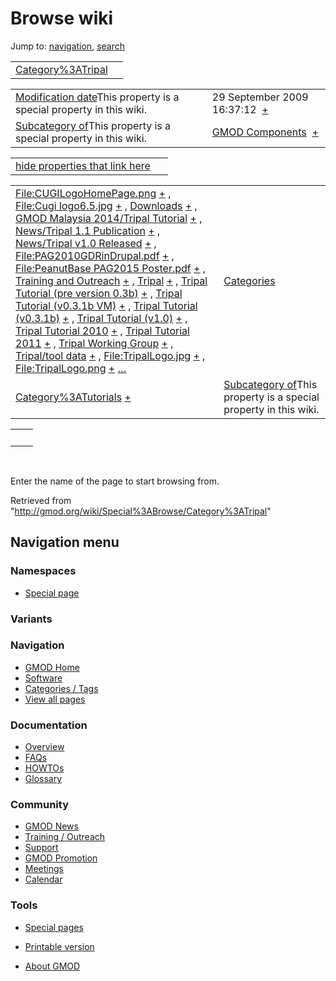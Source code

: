 









<span id="top"></span>







# <span dir="auto">Browse wiki</span>









Jump to: [navigation](#mw-navigation), [search](#p-search)





|                                                            |     |
|------------------------------------------------------------|-----|
| [Category%3ATripal](/wiki/Category%3ATripal "Category%3ATripal") |     |

|  |  |
|----|----|
| <span class="smw-highlighter" data-type="1" state="inline" data-title="Property"><span class="smwbuiltin">[Modification date](/wiki/Property:Modification_date "Property:Modification date")</span><span class="smwttcontent">This property is a special property in this wiki.</span></span> | <span class="smwb-value">29 September 2009 16:37:12  <span class="smwsearch">[+](/wiki/Special%3ASearchByProperty/Modification-20date/29-20September-202009-2016:37:12 "Special%3ASearchByProperty/Modification-20date/29-20September-202009-2016:37:12")</span></span> |
| <span class="smw-highlighter" data-type="1" state="inline" data-title="Property"><span class="smwbuiltin">[Subcategory of](/wiki/Property:Subcategory_of "Property:Subcategory of")</span><span class="smwttcontent">This property is a special property in this wiki.</span></span> | <span class="smwb-value">[GMOD Components](/wiki/Category%3AGMOD_Components "Category%3AGMOD Components")  <span class="smwsearch">[+](/wiki/Special%3ASearchByProperty/Subcategory-20of/GMOD-20Components "Special%3ASearchByProperty/Subcategory-20of/GMOD-20Components")</span></span> |

<span id="smw_browse_incoming"></span>

|  |  |
|----|----|
| [hide properties that link here](/mediawiki/index.php?title=Special:Browse&offset=0&dir=out&article=Category%3ATripal)  |  |

|  |  |
|----|----|
| <span class="smwb-ivalue">[File:CUGILogoHomePage.png](/wiki/File:CUGILogoHomePage.png "File:CUGILogoHomePage.png") <span class="smwbrowse">[+](/wiki/Special%3ABrowse/File:CUGILogoHomePage.png "Special%3ABrowse/File:CUGILogoHomePage.png")</span></span> , <span class="smwb-ivalue">[File:Cugi logo6.5.jpg](/wiki/File:Cugi_logo6.5.jpg "File:Cugi logo6.5.jpg") <span class="smwbrowse">[+](/wiki/Special%3ABrowse/File:Cugi-20logo6.5.jpg "Special%3ABrowse/File:Cugi-20logo6.5.jpg")</span></span> , <span class="smwb-ivalue">[Downloads](/wiki/Downloads "Downloads") <span class="smwbrowse">[+](/wiki/Special%3ABrowse/Downloads "Special%3ABrowse/Downloads")</span></span> , <span class="smwb-ivalue">[GMOD Malaysia 2014/Tripal Tutorial](/wiki/GMOD_Malaysia_2014/Tripal_Tutorial "GMOD Malaysia 2014/Tripal Tutorial") <span class="smwbrowse">[+](/wiki/Special%3ABrowse/GMOD-20Malaysia-202014-2FTripal-20Tutorial "Special%3ABrowse/GMOD-20Malaysia-202014-2FTripal-20Tutorial")</span></span> , <span class="smwb-ivalue">[News/Tripal 1.1 Publication](/wiki/News/Tripal_1.1_Publication "News/Tripal 1.1 Publication") <span class="smwbrowse">[+](/wiki/Special%3ABrowse/News-2FTripal-201.1-20Publication "Special%3ABrowse/News-2FTripal-201.1-20Publication")</span></span> , <span class="smwb-ivalue">[News/Tripal v1.0 Released](/wiki/News/Tripal_v1.0_Released "News/Tripal v1.0 Released") <span class="smwbrowse">[+](/wiki/Special%3ABrowse/News-2FTripal-20v1.0-20Released "Special%3ABrowse/News-2FTripal-20v1.0-20Released")</span></span> , <span class="smwb-ivalue">[File:PAG2010GDRinDrupal.pdf](/wiki/File:PAG2010GDRinDrupal.pdf "File:PAG2010GDRinDrupal.pdf") <span class="smwbrowse">[+](/wiki/Special%3ABrowse/File:PAG2010GDRinDrupal.pdf "Special%3ABrowse/File:PAG2010GDRinDrupal.pdf")</span></span> , <span class="smwb-ivalue">[File:PeanutBase PAG2015 Poster.pdf](/wiki/File:PeanutBase_PAG2015_Poster.pdf "File:PeanutBase PAG2015 Poster.pdf") <span class="smwbrowse">[+](/wiki/Special%3ABrowse/File:PeanutBase-20PAG2015-20Poster.pdf "Special%3ABrowse/File:PeanutBase-20PAG2015-20Poster.pdf")</span></span> , <span class="smwb-ivalue">[Training and Outreach](/wiki/Training_and_Outreach "Training and Outreach") <span class="smwbrowse">[+](/wiki/Special%3ABrowse/Training-20and-20Outreach "Special%3ABrowse/Training-20and-20Outreach")</span></span> , <span class="smwb-ivalue">[Tripal](/wiki/Tripal "Tripal") <span class="smwbrowse">[+](/wiki/Special%3ABrowse/Tripal "Special%3ABrowse/Tripal")</span></span> , <span class="smwb-ivalue">[Tripal Tutorial (pre version 0.3b)](/wiki/Tripal_Tutorial_(pre_version_0.3b) "Tripal Tutorial (pre version 0.3b)") <span class="smwbrowse">[+](/wiki/Special%3ABrowse/Tripal-20Tutorial-20(pre-20version-200.3b) "Special%3ABrowse/Tripal-20Tutorial-20(pre-20version-200.3b)")</span></span> , <span class="smwb-ivalue">[Tripal Tutorial (v0.3.1b VM)](/wiki/Tripal_Tutorial_(v0.3.1b_VM) "Tripal Tutorial (v0.3.1b VM)") <span class="smwbrowse">[+](/wiki/Special%3ABrowse/Tripal-20Tutorial-20(v0.3.1b-20VM) "Special%3ABrowse/Tripal-20Tutorial-20(v0.3.1b-20VM)")</span></span> , <span class="smwb-ivalue">[Tripal Tutorial (v0.3.1b)](/wiki/Tripal_Tutorial_(v0.3.1b) "Tripal Tutorial (v0.3.1b)") <span class="smwbrowse">[+](/wiki/Special%3ABrowse/Tripal-20Tutorial-20(v0.3.1b) "Special%3ABrowse/Tripal-20Tutorial-20(v0.3.1b)")</span></span> , <span class="smwb-ivalue">[Tripal Tutorial (v1.0)](/wiki/Tripal_Tutorial_(v1.0) "Tripal Tutorial (v1.0)") <span class="smwbrowse">[+](/wiki/Special%3ABrowse/Tripal-20Tutorial-20(v1.0) "Special%3ABrowse/Tripal-20Tutorial-20(v1.0)")</span></span> , <span class="smwb-ivalue">[Tripal Tutorial 2010](/wiki/Tripal_Tutorial_2010 "Tripal Tutorial 2010") <span class="smwbrowse">[+](/wiki/Special%3ABrowse/Tripal-20Tutorial-202010 "Special%3ABrowse/Tripal-20Tutorial-202010")</span></span> , <span class="smwb-ivalue">[Tripal Tutorial 2011](/wiki/Tripal_Tutorial_2011 "Tripal Tutorial 2011") <span class="smwbrowse">[+](/wiki/Special%3ABrowse/Tripal-20Tutorial-202011 "Special%3ABrowse/Tripal-20Tutorial-202011")</span></span> , <span class="smwb-ivalue">[Tripal Working Group](/wiki/Tripal_Working_Group "Tripal Working Group") <span class="smwbrowse">[+](/wiki/Special%3ABrowse/Tripal-20Working-20Group "Special%3ABrowse/Tripal-20Working-20Group")</span></span> , <span class="smwb-ivalue">[Tripal/tool data](/wiki/Tripal/tool_data "Tripal/tool data") <span class="smwbrowse">[+](/wiki/Special%3ABrowse/Tripal-2Ftool-20data "Special%3ABrowse/Tripal-2Ftool-20data")</span></span> , <span class="smwb-ivalue">[File:TripalLogo.jpg](/wiki/File:TripalLogo.jpg "File:TripalLogo.jpg") <span class="smwbrowse">[+](/wiki/Special%3ABrowse/File:TripalLogo.jpg "Special%3ABrowse/File:TripalLogo.jpg")</span></span> , <span class="smwb-ivalue">[File:TripalLogo.png](/wiki/File:TripalLogo.png "File:TripalLogo.png") <span class="smwbrowse">[+](/wiki/Special%3ABrowse/File:TripalLogo.png "Special%3ABrowse/File:TripalLogo.png")</span></span> […](/mediawiki/index.php?title=Special%3ASearchByProperty&property=&value=Category%3ATripal) | [Categories](/wiki/Special%3ACategories "Special%3ACategories") |
| <span class="smwb-ivalue">[Category%3ATutorials](/wiki/Category%3ATutorials "Category%3ATutorials") <span class="smwbrowse">[+](/wiki/Special%3ABrowse/Category%3ATutorials "Special%3ABrowse/Category%3ATutorials")</span></span> | <span class="smw-highlighter" data-type="1" state="inline" data-title="Property"><span class="smwbuiltin">[Subcategory of](/wiki/Property:Subcategory_of "Property:Subcategory of")</span><span class="smwttcontent">This property is a special property in this wiki.</span></span> |

|     |     |
|-----|-----|
|     |     |

 

Enter the name of the page to start browsing from.  





Retrieved from "<http://gmod.org/wiki/Special%3ABrowse/Category%3ATripal>"

















## Navigation menu









### Namespaces

- <span id="ca-nstab-special">[Special
  page](/wiki/Special%3ABrowse/Category%3ATripal "This is a special page, you cannot edit the page itself")</span>





### 

### Variants[](#)



























<a href="/wiki/Main_Page"
style="background-image: url(http://gmod.org/images/GMOD-cogs.png);"
title="Visit the main page"></a>





### Navigation



- <span id="n-GMOD-Home">[GMOD Home](/wiki/Main_Page)</span>
- <span id="n-Software">[Software](/wiki/GMOD_Components)</span>
- <span id="n-Categories-.2F-Tags">[Categories /
  Tags](/wiki/Categories)</span>
- <span id="n-View-all-pages">[View all
  pages](/wiki/Special:AllPages)</span>







### Documentation



- <span id="n-Overview">[Overview](/wiki/Overview)</span>
- <span id="n-FAQs">[FAQs](/wiki/Category%3AFAQ)</span>
- <span id="n-HOWTOs">[HOWTOs](/wiki/Category%3AHOWTO)</span>
- <span id="n-Glossary">[Glossary](/wiki/Glossary)</span>







### Community



- <span id="n-GMOD-News">[GMOD News](/wiki/GMOD_News)</span>
- <span id="n-Training-.2F-Outreach">[Training /
  Outreach](/wiki/Training_and_Outreach)</span>
- <span id="n-Support">[Support](/wiki/Support)</span>
- <span id="n-GMOD-Promotion">[GMOD
  Promotion](/wiki/GMOD_Promotion)</span>
- <span id="n-Meetings">[Meetings](/wiki/Meetings)</span>
- <span id="n-Calendar">[Calendar](/wiki/Calendar)</span>







### Tools



- <span id="t-specialpages"><a href="/wiki/Special%3ASpecialPages" accesskey="q"
  title="A list of all special pages [q]">Special pages</a></span>
- <span id="t-print"><a
  href="/mediawiki/index.php?title=Special%3ABrowse/Category%3ATripal&amp;printable=yes"
  rel="alternate" accesskey="p"
  title="Printable version of this page [p]">Printable version</a></span>











- <span id="footer-places-about">[About
  GMOD](/wiki/GMOD%3AAbout "GMOD%3AAbout")</span>

<!-- -->







